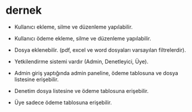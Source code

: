 ﻿# dernek
- Kullanıcı ekleme, silme ve düzenleme yapılabilir.
- Kullanıcı ödeme ekleme, silme ve düzenleme yapılabilir.
- Dosya eklenebilir. (pdf, excel ve word dosyaları varsayılan filtrelerdir).
- Yetkilendirme sistemi vardır (Admin, Denetleyici, Üye).

- Admin giriş yaptığında admin paneline, ödeme tablosuna ve dosya listesine erişebilir.
- Denetim dosya listesine ve ödeme tablosuna erişebilir.
- Üye sadece ödeme tablosuna erişebilir.
